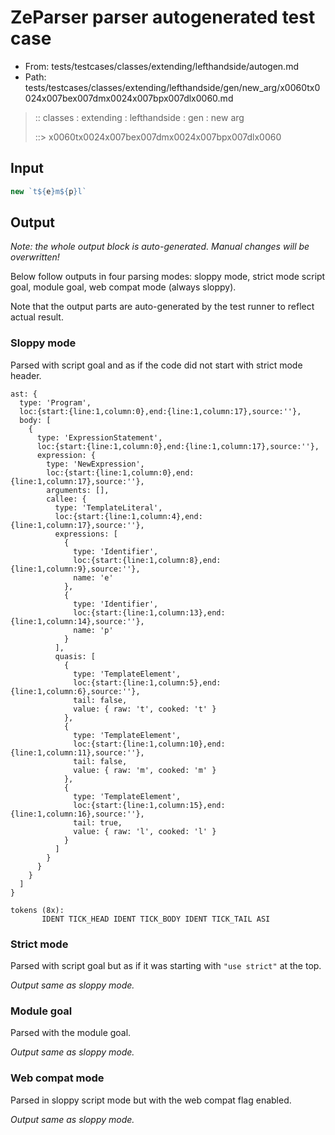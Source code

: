 # ZeParser parser autogenerated test case

- From: tests/testcases/classes/extending/lefthandside/autogen.md
- Path: tests/testcases/classes/extending/lefthandside/gen/new_arg/x0060tx0024x007bex007dmx0024x007bpx007dlx0060.md

> :: classes : extending : lefthandside : gen : new arg
>
> ::> x0060tx0024x007bex007dmx0024x007bpx007dlx0060

## Input


`````js
new `t${e}m${p}l`
`````

## Output

_Note: the whole output block is auto-generated. Manual changes will be overwritten!_

Below follow outputs in four parsing modes: sloppy mode, strict mode script goal, module goal, web compat mode (always sloppy).

Note that the output parts are auto-generated by the test runner to reflect actual result.

### Sloppy mode

Parsed with script goal and as if the code did not start with strict mode header.

`````
ast: {
  type: 'Program',
  loc:{start:{line:1,column:0},end:{line:1,column:17},source:''},
  body: [
    {
      type: 'ExpressionStatement',
      loc:{start:{line:1,column:0},end:{line:1,column:17},source:''},
      expression: {
        type: 'NewExpression',
        loc:{start:{line:1,column:0},end:{line:1,column:17},source:''},
        arguments: [],
        callee: {
          type: 'TemplateLiteral',
          loc:{start:{line:1,column:4},end:{line:1,column:17},source:''},
          expressions: [
            {
              type: 'Identifier',
              loc:{start:{line:1,column:8},end:{line:1,column:9},source:''},
              name: 'e'
            },
            {
              type: 'Identifier',
              loc:{start:{line:1,column:13},end:{line:1,column:14},source:''},
              name: 'p'
            }
          ],
          quasis: [
            {
              type: 'TemplateElement',
              loc:{start:{line:1,column:5},end:{line:1,column:6},source:''},
              tail: false,
              value: { raw: 't', cooked: 't' }
            },
            {
              type: 'TemplateElement',
              loc:{start:{line:1,column:10},end:{line:1,column:11},source:''},
              tail: false,
              value: { raw: 'm', cooked: 'm' }
            },
            {
              type: 'TemplateElement',
              loc:{start:{line:1,column:15},end:{line:1,column:16},source:''},
              tail: true,
              value: { raw: 'l', cooked: 'l' }
            }
          ]
        }
      }
    }
  ]
}

tokens (8x):
       IDENT TICK_HEAD IDENT TICK_BODY IDENT TICK_TAIL ASI
`````

### Strict mode

Parsed with script goal but as if it was starting with `"use strict"` at the top.

_Output same as sloppy mode._

### Module goal

Parsed with the module goal.

_Output same as sloppy mode._

### Web compat mode

Parsed in sloppy script mode but with the web compat flag enabled.

_Output same as sloppy mode._
